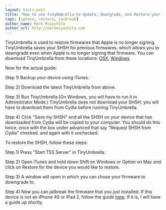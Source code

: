 ```yaml
---
layout: hints-post
title: "How to use TinyUmbrella to Update, Downgrade, and Restore your iPhone"
tags: [iphone, restore, jaibreak]
author_name: Mark Miyashita
author_url: http://markmiyashita.com
---
```


TinyUmbrella is used to restore firmwares that Apple is no longer signing. TinyUmbrella saves your SHSH for previous firmwares, which allows you to downgrade even when Apple is no longer signing that firmware. You can download TinyUmbrella from these locations:
<a href="http://cache.firmwareumbrella.com/downloads/TinyUmbrella-5.10.06.pkg">OSX</a>, <a href="http://cache.firmwareumbrella.com/downloads/tinyumbrella-5.10.06.exe">Windows</a>

Now for the actual guide:

Step 1) Backup your device using iTunes.

Step 2) Download the latest TinyUmbrella from above.

Step 3) Run TinyUmbrella (On Windows, you will have to run it in Administrator Mode.) TinyUmbrella does not download your SHSH; you will have to download them from Cydia before running TinyUmbrella.

Step 4) Click "Save my SHSH" and all the SHSH on your device that has downloaded from Cydia will be copied to your computer. You should do this twice, once with the box under advanced that say "Request SHSH from Cydia" checked. and again with it unchecked.

To restore the SHSH, follow these steps:

Step 1) Press "Start TSS Server" in TinyUmbrella.

Step 2) Open iTunes and hold down Shift on Windows or Option on Mac and click on Restore for the device you would like to restore.

Step 3) A window will open in which you can chose your firmware to downgrade to.

Step 4) Now you can jailbreak the firmware that you just installed. If this device is not an iPhone 4S or iPad 2, follow the guide <a href="{{site.url}}/how-to-jailbreak-iphone-4-ipod-touch-4th-generation-ipad-iphone-3gs-untethered/">here</a>. If it is, I will have a guide up shortly.